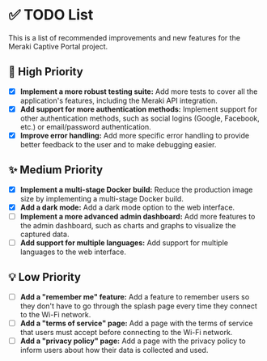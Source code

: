 # ✅ TODO List

This is a list of recommended improvements and new features for the Meraki Captive Portal project.

## 🚀 High Priority

-   [x] **Implement a more robust testing suite:** Add more tests to cover all the application's features, including the Meraki API integration.
-   [x] **Add support for more authentication methods:** Implement support for other authentication methods, such as social logins (Google, Facebook, etc.) or email/password authentication.
-   [x] **Improve error handling:** Add more specific error handling to provide better feedback to the user and to make debugging easier.

## ✨ Medium Priority

-   [x] **Implement a multi-stage Docker build:** Reduce the production image size by implementing a multi-stage Docker build.
-   [x] **Add a dark mode:** Add a dark mode option to the web interface.
-   [ ] **Implement a more advanced admin dashboard:** Add more features to the admin dashboard, such as charts and graphs to visualize the captured data.
-   [ ] **Add support for multiple languages:** Add support for multiple languages to the web interface.

## 💡 Low Priority

-   [ ] **Add a "remember me" feature:** Add a feature to remember users so they don't have to go through the splash page every time they connect to the Wi-Fi network.
-   [ ] **Add a "terms of service" page:** Add a page with the terms of service that users must accept before connecting to the Wi-Fi network.
-   [ ] **Add a "privacy policy" page:** Add a page with the privacy policy to inform users about how their data is collected and used.
